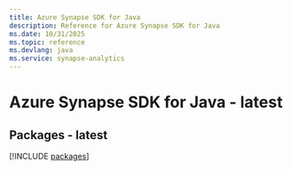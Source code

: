 ```yaml
---
title: Azure Synapse SDK for Java
description: Reference for Azure Synapse SDK for Java
ms.date: 10/31/2025
ms.topic: reference
ms.devlang: java
ms.service: synapse-analytics
---
```

# Azure Synapse SDK for Java - latest
## Packages - latest
[!INCLUDE [packages](synapse-index.md)]
